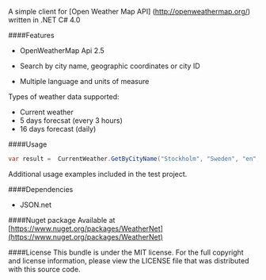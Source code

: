 A simple client for [Open Weather Map API] (http://openweathermap.org/) written in .NET C# 4.0

####Features

- OpenWeatherMap Api 2.5

- Search by city name, geographic coordinates or city ID

- Multiple language and units of measure

Types of weather data supported:

- Current weather
- 5 days forecsat (every 3 hours)
- 16 days forecast (daily)



####Usage
```c#
var result =  CurrentWeather.GetByCityName("Stockholm", "Sweden", "en", "metric");
```
Additional usage examples included in the test project.

####Dependencies
* JSON.net

####Nuget package
Available at [https://www.nuget.org/packages/WeatherNet](https://www.nuget.org/packages/WeatherNet)

####License
This bundle is under the MIT license. For the full copyright and license information, please view the LICENSE file that was distributed with this source code.



